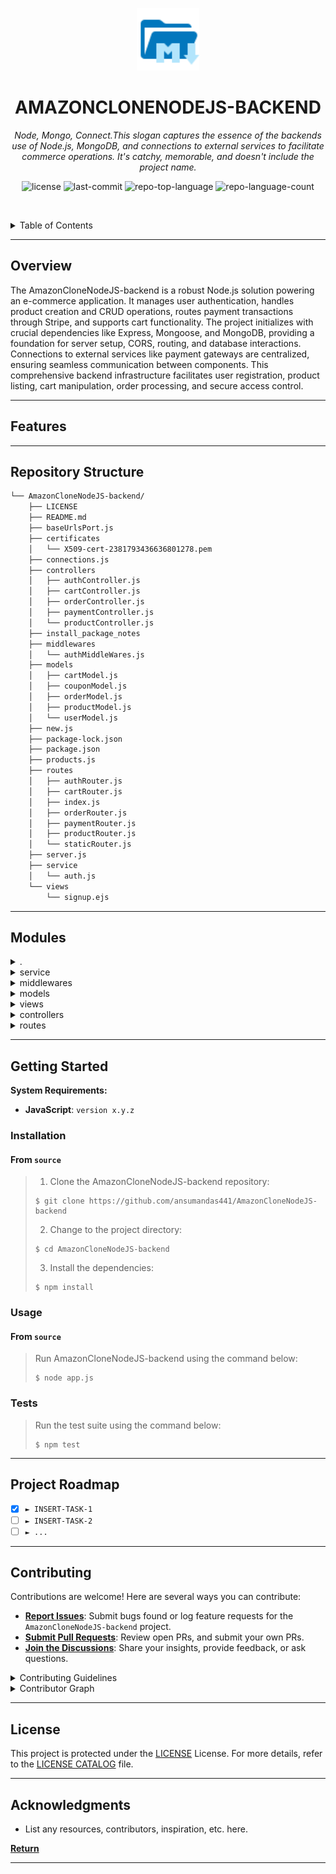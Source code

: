 <p align="center">
  <img src="https://raw.githubusercontent.com/PKief/vscode-material-icon-theme/ec559a9f6bfd399b82bb44393651661b08aaf7ba/icons/folder-markdown-open.svg" width="100" alt="project-logo">
</p>
<p align="center">
    <h1 align="center">AMAZONCLONENODEJS-BACKEND</h1>
</p>
<p align="center">
    <em>Node, Mongo, Connect.This slogan captures the essence of the backends use of Node.js, MongoDB, and connections to external services to facilitate commerce operations. It's catchy, memorable, and doesn't include the project name.</em>
</p>
<p align="center">
	<img src="https://img.shields.io/github/license/ansumandas441/AmazonCloneNodeJS-backend?style=default&logo=opensourceinitiative&logoColor=white&color=0080ff" alt="license">
	<img src="https://img.shields.io/github/last-commit/ansumandas441/AmazonCloneNodeJS-backend?style=default&logo=git&logoColor=white&color=0080ff" alt="last-commit">
	<img src="https://img.shields.io/github/languages/top/ansumandas441/AmazonCloneNodeJS-backend?style=default&color=0080ff" alt="repo-top-language">
	<img src="https://img.shields.io/github/languages/count/ansumandas441/AmazonCloneNodeJS-backend?style=default&color=0080ff" alt="repo-language-count">
<p>
<p align="center">
	<!-- default option, no dependency badges. -->
</p>

<br><!-- TABLE OF CONTENTS -->
<details>
  <summary>Table of Contents</summary><br>

- [ Overview](#-overview)
- [ Features](#-features)
- [ Repository Structure](#-repository-structure)
- [ Modules](#-modules)
- [ Getting Started](#-getting-started)
  - [ Installation](#-installation)
  - [ Usage](#-usage)
  - [ Tests](#-tests)
- [ Project Roadmap](#-project-roadmap)
- [ Contributing](#-contributing)
- [ License](#-license)
- [ Acknowledgments](#-acknowledgments)
</details>
<hr>

##  Overview

The AmazonCloneNodeJS-backend is a robust Node.js solution powering an e-commerce application. It manages user authentication, handles product creation and CRUD operations, routes payment transactions through Stripe, and supports cart functionality. The project initializes with crucial dependencies like Express, Mongoose, and MongoDB, providing a foundation for server setup, CORS, routing, and database interactions. Connections to external services like payment gateways are centralized, ensuring seamless communication between components. This comprehensive backend infrastructure facilitates user registration, product listing, cart manipulation, order processing, and secure access control.

---

##  Features



---

##  Repository Structure

```sh
└── AmazonCloneNodeJS-backend/
    ├── LICENSE
    ├── README.md
    ├── baseUrlsPort.js
    ├── certificates
    │   └── X509-cert-2381793436636801278.pem
    ├── connections.js
    ├── controllers
    │   ├── authController.js
    │   ├── cartController.js
    │   ├── orderController.js
    │   ├── paymentController.js
    │   └── productController.js
    ├── install_package_notes
    ├── middlewares
    │   └── authMiddleWares.js
    ├── models
    │   ├── cartModel.js
    │   ├── couponModel.js
    │   ├── orderModel.js
    │   ├── productModel.js
    │   └── userModel.js
    ├── new.js
    ├── package-lock.json
    ├── package.json
    ├── products.js
    ├── routes
    │   ├── authRouter.js
    │   ├── cartRouter.js
    │   ├── index.js
    │   ├── orderRouter.js
    │   ├── paymentRouter.js
    │   ├── productRouter.js
    │   └── staticRouter.js
    ├── server.js
    ├── service
    │   └── auth.js
    └── views
        └── signup.ejs
```

---

##  Modules

<details closed><summary>.</summary>

| File                                                                                                                  | Summary                                                                                                                                                                                                                                                                                                                                                                                                                                                                                                                                                                                                                                                                                                                  |
| ---                                                                                                                   | ---                                                                                                                                                                                                                                                                                                                                                                                                                                                                                                                                                                                                                                                                                                                      |
| [baseUrlsPort.js](https://github.com/ansumandas441/AmazonCloneNodeJS-backend/blob/master/baseUrlsPort.js)             | Export configurable base URL and API endpoint for adding products in this Node.JS backend project.                                                                                                                                                                                                                                                                                                                                                                                                                                                                                                                                                                                                                       |
| [package.json](https://github.com/ansumandas441/AmazonCloneNodeJS-backend/blob/master/package.json)                   | Initiates Node.js backend project amazonclonebackend with defined dependencies like Express, Mongoose, Stripe, and more in the package.json file. This configuration enables server setup, CORS support, routing, and authentication services within the larger AmazonClone repository framework.                                                                                                                                                                                                                                                                                                                                                                                                                        |
| [products.js](https://github.com/ansumandas441/AmazonCloneNodeJS-backend/blob/master/products.js)                     | Create and manage product data by exporting a Mongoose model based on a schema, defining title, image URL, price, and rating fields in the repositorys backend architecture.                                                                                                                                                                                                                                                                                                                                                                                                                                                                                                                                             |
| [package-lock.json](https://github.com/ansumandas441/AmazonCloneNodeJS-backend/blob/master/package-lock.json)         | The `connections.js` file in the given `AmazonCloneNodeJS-backend` repository is a crucial component of the projects architecture, which focuses on handling various connections between different services and modules within the system.By analyzing the repository structure, this file can be found under the root directory among other files like controllers and certificates. Its primary purpose lies in managing and establishing links to external services such as payment gateways or databases, enabling seamless data exchange and functionality between components. This centralized approach ensures a consistent and efficient methodology for making external connections throughout the application. |
| [server.js](https://github.com/ansumandas441/AmazonCloneNodeJS-backend/blob/master/server.js)                         | Initialize Express server with CORS and cookie-parser middleware. Configure view engine, content security policy, and error handling. Connect to MongoDB. Import routes for authentication, products, payment, and cart, protecting some with access level restrictions. Listen on defined port.                                                                                                                                                                                                                                                                                                                                                                                                                         |
| [connections.js](https://github.com/ansumandas441/AmazonCloneNodeJS-backend/blob/master/connections.js)               | Initiates database connection using Mongoose and config data in parent repository. Establishes a connection to MongoDB via the provided URL and optional SSL options upon server startup.                                                                                                                                                                                                                                                                                                                                                                                                                                                                                                                                |
| [install_package_notes](https://github.com/ansumandas441/AmazonCloneNodeJS-backend/blob/master/install_package_notes) | Express for routing, CORS for cross-origin requests, development dependency Nodemon, MongoDB database and connector Mongoose, authentication tokens, user validation (bcrypt, uuid), ELK stack, and payment processor Stripe.                                                                                                                                                                                                                                                                                                                                                                                                                                                                                            |
| [new.js](https://github.com/ansumandas441/AmazonCloneNodeJS-backend/blob/master/new.js)                               | Establishes MongoDB connection for the application using Mongoose and X.509 certificate-based authentication. Configures TestModel schema, retrieves document count from testDB database, and eventually disconnects after operation completion.                                                                                                                                                                                                                                                                                                                                                                                                                                                                         |

</details>

<details closed><summary>service</summary>

| File                                                                                              | Summary                                                                                                                                                           |
| ---                                                                                               | ---                                                                                                                                                               |
| [auth.js](https://github.com/ansumandas441/AmazonCloneNodeJS-backend/blob/master/service/auth.js) | Generates JSON web tokens for user sessions in this Node.js backend, using the provided secret key. Implements functions to set and get session data from tokens. |

</details>

<details closed><summary>middlewares</summary>

| File                                                                                                                        | Summary                                                                                                                                                                                                                  |
| ---                                                                                                                         | ---                                                                                                                                                                                                                      |
| [authMiddleWares.js](https://github.com/ansumandas441/AmazonCloneNodeJS-backend/blob/master/middlewares/authMiddleWares.js) | This middleware module handles user session verification by decoding and checking tokens using the auth service. Additionally, it restricts access based on given roles, ensuring secure routes for specific user types. |

</details>

<details closed><summary>models</summary>

| File                                                                                                             | Summary                                                                                                                                                                                                                                                                               |
| ---                                                                                                              | ---                                                                                                                                                                                                                                                                                   |
| [userModel.js](https://github.com/ansumandas441/AmazonCloneNodeJS-backend/blob/master/models/userModel.js)       | Model user data with Mongoose in this file, defining schema for fields like username, email, role, and password. Instantiate Mongoose model User and export it for database operations.                                                                                               |
| [orderModel.js](https://github.com/ansumandas441/AmazonCloneNodeJS-backend/blob/master/models/orderModel.js)     | Model order schema for an e-commerce platform using Mongoose in Node.js, defining schema for user id, product list with product Id and quantity, shipping address, status, updated at, and payment Id. Creates an Order model to export for further application usage.                |
| [cartModel.js](https://github.com/ansumandas441/AmazonCloneNodeJS-backend/blob/master/models/cartModel.js)       | Create a Mongoose schema for the cart model in this backend project, defining an email property and an array of products with productId, name, price, total, and quantity properties, as well as subTotalPrice. Exports the Cart model.                                               |
| [productModel.js](https://github.com/ansumandas441/AmazonCloneNodeJS-backend/blob/master/models/productModel.js) | Model product data by defining its schema using Mongoose in this file. The schema includes essential attributes like name, price, description, and tags for each product. Mongoose converts the schema into a model named Product which is exported for usage within the application. |
| [couponModel.js](https://github.com/ansumandas441/AmazonCloneNodeJS-backend/blob/master/models/couponModel.js)   | Creates a Mongoose model, Coupon, for managing coupons within the application, defining schema properties for code, discount type, value, expiration date, usage limit, used count, and product restrictions.                                                                         |

</details>

<details closed><summary>views</summary>

| File                                                                                                  | Summary                                                                                                                                                                                                                                                                              |
| ---                                                                                                   | ---                                                                                                                                                                                                                                                                                  |
| [signup.ejs](https://github.com/ansumandas441/AmazonCloneNodeJS-backend/blob/master/views/signup.ejs) | Create visually engaging sign-up pages for users in this Node.JS application. The views/signup.ejs file is responsible for rendering the HTML structure and content for the sign-up route, enhancing user experience and registration functionality within the backend architecture. |

</details>

<details closed><summary>controllers</summary>

| File                                                                                                                            | Summary                                                                                                                                                                                                                                                                                                                                                                  |
| ---                                                                                                                             | ---                                                                                                                                                                                                                                                                                                                                                                      |
| [paymentController.js](https://github.com/ansumandas441/AmazonCloneNodeJS-backend/blob/master/controllers/paymentController.js) | Processes Stripe payments in this Node.JS backend by creating and confirming payment intents. Calculates total price from request items and communicates with the Stripe API to facilitate transactions.                                                                                                                                                                 |
| [productController.js](https://github.com/ansumandas441/AmazonCloneNodeJS-backend/blob/master/controllers/productController.js) | Create an engaging product controller that handles CRUD operations efficiently using Express and MongoDB. Design routes for adding, getting, editing price, deleting products, and searching with queries. Ensure each action returns appropriate status codes and JSON responses to enable seamless interaction between front-end applications and the back-end server. |
| [authController.js](https://github.com/ansumandas441/AmazonCloneNodeJS-backend/blob/master/controllers/authController.js)       | The authController.js file handles user registration and login operations in the application by validating provided email and password inputs against existing records, hashing passwords, creating new users if necessary, and generating session tokens for authentication.                                                                                            |
| [cartController.js](https://github.com/ansumandas441/AmazonCloneNodeJS-backend/blob/master/controllers/cartController.js)       | Retrieve product details with id.2. Update product quantity.3. Add a new product to cart.4. Delete a product from cart.5. Delete the entire cart.6. View the contents of a cart and total price.7. Calculate the price in real-time. (optional)8. Use coupons and apply discounts (optional).9. Finalize order by checking out and clearing cart.                        |
| [orderController.js](https://github.com/ansumandas441/AmazonCloneNodeJS-backend/blob/master/controllers/orderController.js)     | The `orderController.js` file processes requests for placing single orders, cart orders, getting order details, and retrieving order status. It interacts with the Order model in the cartModel.js for handling various order-related operations.                                                                                                                        |

</details>

<details closed><summary>routes</summary>

| File                                                                                                               | Summary                                                                                                                                                                                                                            |
| ---                                                                                                                | ---                                                                                                                                                                                                                                |
| [orderRouter.js](https://github.com/ansumandas441/AmazonCloneNodeJS-backend/blob/master/routes/orderRouter.js)     | Routes the incoming requests for order-related functionality in this Amazon clone Node.js backend. Imports orderController functions to handle getting orders, order details, and order status. Exports express router as default. |
| [productRouter.js](https://github.com/ansumandas441/AmazonCloneNodeJS-backend/blob/master/routes/productRouter.js) | Define and handle HTTP requests. This file exports Express routers for adding, editing, deleting, getting product details by ID or name, fetching all products, and searching them. (routes/productRouter.js)                      |
| [paymentRouter.js](https://github.com/ansumandas441/AmazonCloneNodeJS-backend/blob/master/routes/paymentRouter.js) | Manage and process payment transactions by routing requests to appropriate controllers. Routes for creating payment intents and confirming payments using paymentController.                                                       |
| [staticRouter.js](https://github.com/ansumandas441/AmazonCloneNodeJS-backend/blob/master/routes/staticRouter.js)   | It exports an Express router handling GET requests for the /signup endpoint, rendering the signup view. Integral to displaying the sign-up page within this backend application.                                                   |
| [index.js](https://github.com/ansumandas441/AmazonCloneNodeJS-backend/blob/master/routes/index.js)                 | Navigate through the Express application by handling base URL routes in this file. Routes for homepage, API documentation, and error handling are defined, ensuring seamless interaction with the AmazonCloneNodeJS-backend.       |
| [cartRouter.js](https://github.com/ansumandas441/AmazonCloneNodeJS-backend/blob/master/routes/cartRouter.js)       | Route newcomer, cartRouter.js facilitates interactions with the shopping cart. It processes additions, checkout, calculates totals, handles edits, and offers cart viewing, removal, and deletion utilizing linked cartController. |
| [authRouter.js](https://github.com/ansumandas441/AmazonCloneNodeJS-backend/blob/master/routes/authRouter.js)       | Route file for handling user authentication in express-based backend application. Contains post routes for registration, login, and logout, each dispatching respective functions from authController to process the requests.     |

</details>

---

##  Getting Started

**System Requirements:**

* **JavaScript**: `version x.y.z`

###  Installation

<h4>From <code>source</code></h4>

> 1. Clone the AmazonCloneNodeJS-backend repository:
>
> ```console
> $ git clone https://github.com/ansumandas441/AmazonCloneNodeJS-backend
> ```
>
> 2. Change to the project directory:
> ```console
> $ cd AmazonCloneNodeJS-backend
> ```
>
> 3. Install the dependencies:
> ```console
> $ npm install
> ```

###  Usage

<h4>From <code>source</code></h4>

> Run AmazonCloneNodeJS-backend using the command below:
> ```console
> $ node app.js
> ```

###  Tests

> Run the test suite using the command below:
> ```console
> $ npm test
> ```

---

##  Project Roadmap

- [X] `► INSERT-TASK-1`
- [ ] `► INSERT-TASK-2`
- [ ] `► ...`

---

##  Contributing

Contributions are welcome! Here are several ways you can contribute:

- **[Report Issues](https://github.com/ansumandas441/AmazonCloneNodeJS-backend/issues)**: Submit bugs found or log feature requests for the `AmazonCloneNodeJS-backend` project.
- **[Submit Pull Requests](https://github.com/ansumandas441/AmazonCloneNodeJS-backend/blob/main/CONTRIBUTING.md)**: Review open PRs, and submit your own PRs.
- **[Join the Discussions](https://github.com/ansumandas441/AmazonCloneNodeJS-backend/discussions)**: Share your insights, provide feedback, or ask questions.

<details closed>
<summary>Contributing Guidelines</summary>

1. **Fork the Repository**: Start by forking the project repository to your github account.
2. **Clone Locally**: Clone the forked repository to your local machine using a git client.
   ```sh
   git clone https://github.com/ansumandas441/AmazonCloneNodeJS-backend
   ```
3. **Create a New Branch**: Always work on a new branch, giving it a descriptive name.
   ```sh
   git checkout -b new-feature-x
   ```
4. **Make Your Changes**: Develop and test your changes locally.
5. **Commit Your Changes**: Commit with a clear message describing your updates.
   ```sh
   git commit -m 'Implemented new feature x.'
   ```
6. **Push to github**: Push the changes to your forked repository.
   ```sh
   git push origin new-feature-x
   ```
7. **Submit a Pull Request**: Create a PR against the original project repository. Clearly describe the changes and their motivations.
8. **Review**: Once your PR is reviewed and approved, it will be merged into the main branch. Congratulations on your contribution!
</details>

<details closed>
<summary>Contributor Graph</summary>
<br>
<p align="center">
   <a href="https://github.com{/ansumandas441/AmazonCloneNodeJS-backend/}graphs/contributors">
      <img src="https://contrib.rocks/image?repo=ansumandas441/AmazonCloneNodeJS-backend">
   </a>
</p>
</details>

---

##  License

This project is protected under the [LICENSE](https://choosealicense.com/licenses/gpl-3.0/) License. For more details, refer to the [LICENSE CATALOG](https://choosealicense.com/licenses/) file.

---

##  Acknowledgments

- List any resources, contributors, inspiration, etc. here.

[**Return**](#-overview)

---
